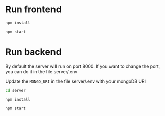# Run frontend

```bash
npm install
```

```bash
npm start
```

# Run backend

By default the server will run on port 8000. If you want to change the port, you can do it in the file server/.env

Update the `MONGO_URI` in the file server/.env with your mongoDB URI

```bash
cd server
```

```bash
npm install
```

```bash
npm start
```

